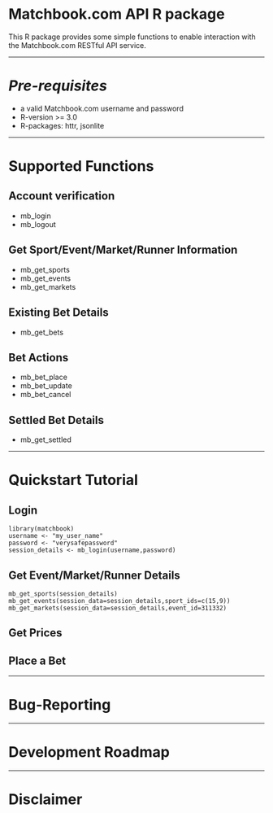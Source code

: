 # Matchbook.com API R package #

This R package provides some simple functions to enable interaction with the Matchbook.com RESTful API service.

* * *
# *Pre-requisites* 

* a valid Matchbook.com username and password
* R-version >= 3.0
* R-packages: httr, jsonlite

* * *
# Supported Functions

## Account verification
* mb_login
* mb_logout

## Get Sport/Event/Market/Runner Information
* mb_get_sports
* mb_get_events
* mb_get_markets

## Existing Bet Details
* mb_get_bets

## Bet Actions
* mb_bet_place
* mb_bet_update
* mb_bet_cancel

## Settled Bet Details
* mb_get_settled

* * *
# Quickstart Tutorial

## Login
``` 
library(matchbook)
username <- "my_user_name"
password <- "verysafepassword"
session_details <- mb_login(username,password)
 ```
## Get Event/Market/Runner Details
``` 
mb_get_sports(session_details)
mb_get_events(session_data=session_details,sport_ids=c(15,9))
mb_get_markets(session_data=session_details,event_id=311332)
 ```

## Get Prices

## Place a Bet

* * *
# Bug-Reporting

* * *
# Development Roadmap

* * *
# Disclaimer


